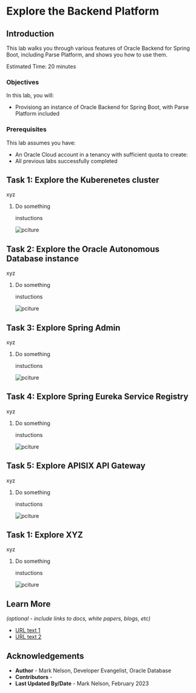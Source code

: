 # Explore the Backend Platform

## Introduction

This lab walks you through various features of Oracle Backend for Spring Boot, including Parse Platform, and shows you how to use them.

Estimated Time: 20 minutes

### Objectives

In this lab, you will:
* Provisiong an instance of Oracle Backend for Spring Boot, with Parse Platform included

### Prerequisites

This lab assumes you have:
* An Oracle Cloud account in a tenancy with sufficient quota to create:
* All previous labs successfully completed

## Task 1: Explore the Kuberenetes cluster 

xyz

1. Do something

   instuctions

   ![pciture](images/obaas-xxx.png)

## Task 2: Explore the Oracle Autonomous Database instance

xyz

1. Do something

   instuctions

   ![pciture](images/obaas-xxx.png)


## Task 3: Explore Spring Admin

xyz

1. Do something

   instuctions

   ![pciture](images/obaas-xxx.png)

## Task 4: Explore Spring Eureka Service Registry

xyz

1. Do something

   instuctions

   ![pciture](images/obaas-xxx.png)

## Task 5: Explore APISIX API Gateway

xyz

1. Do something

   instuctions

   ![pciture](images/obaas-xxx.png)


## Task 1: Explore XYZ 

xyz

1. Do something

   instuctions

   ![pciture](images/obaas-xxx.png)


## Learn More

*(optional - include links to docs, white papers, blogs, etc)*

* [URL text 1](http://docs.oracle.com)
* [URL text 2](http://docs.oracle.com)

## Acknowledgements
* **Author** - Mark Nelson, Developer Evangelist, Oracle Database
* **Contributors** - [](var:contributors)
* **Last Updated By/Date** - Mark Nelson, February 2023
